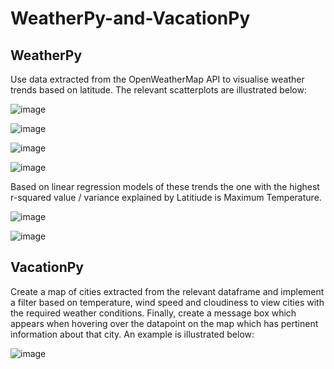 # WeatherPy-and-VacationPy
## WeatherPy
Use data extracted from the OpenWeatherMap API to visualise weather trends based on latitude. The relevant scatterplots are illustrated below:

![image](https://github.com/quazchuaz/WeatherPy-and-VacationPy/assets/135037270/c7790026-7910-48c0-85b2-5701eeae1294)

![image](https://github.com/quazchuaz/WeatherPy-and-VacationPy/assets/135037270/c04ef228-3010-45f0-a53d-dedf0a5ef97a)

![image](https://github.com/quazchuaz/WeatherPy-and-VacationPy/assets/135037270/9003592d-0779-4cc1-ab34-98845ff874df)

![image](https://github.com/quazchuaz/WeatherPy-and-VacationPy/assets/135037270/17bed65d-26c1-4c7c-9465-51502f100da1)

Based on linear regression models of these trends the one with the highest r-squared value / variance explained by Latitiude is Maximum Temperature. 

![image](https://github.com/quazchuaz/WeatherPy-and-VacationPy/assets/135037270/16b9677f-6c13-4787-8596-511c963a9433)

![image](https://github.com/quazchuaz/WeatherPy-and-VacationPy/assets/135037270/873455a0-1f02-4ebe-826d-db46d62ba756)

## VacationPy
Create a map of cities extracted from the relevant dataframe and implement a filter based on temperature, wind speed and cloudiness to view cities with the required weather conditions. Finally, create a message box which appears when hovering over the datapoint on the map which has pertinent information about that city. An example is illustrated below:

![image](https://github.com/quazchuaz/WeatherPy-and-VacationPy/assets/135037270/b7e515d7-f14c-4276-abe6-f29983482d9d)
